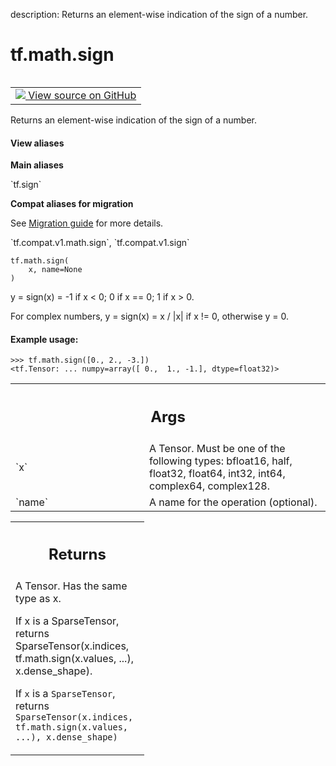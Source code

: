 description: Returns an element-wise indication of the sign of a number.

<div itemscope itemtype="http://developers.google.com/ReferenceObject">
<meta itemprop="name" content="tf.math.sign" />
<meta itemprop="path" content="Stable" />
</div>

# tf.math.sign

<!-- Insert buttons and diff -->

<table class="tfo-notebook-buttons tfo-api nocontent" align="left">
<td>
  <a target="_blank" href="https://github.com/tensorflow/tensorflow/blob/r2.2/tensorflow/python/ops/math_ops.py#L555-L591">
    <img src="https://www.tensorflow.org/images/GitHub-Mark-32px.png" />
    View source on GitHub
  </a>
</td>
</table>



Returns an element-wise indication of the sign of a number.

<section class="expandable">
  <h4 class="showalways">View aliases</h4>
  <p>
<b>Main aliases</b>
<p>`tf.sign`</p>

<b>Compat aliases for migration</b>
<p>See
<a href="https://www.tensorflow.org/guide/migrate">Migration guide</a> for
more details.</p>
<p>`tf.compat.v1.math.sign`, `tf.compat.v1.sign`</p>
</p>
</section>

<pre class="devsite-click-to-copy prettyprint lang-py tfo-signature-link">
<code>tf.math.sign(
    x, name=None
)
</code></pre>



<!-- Placeholder for "Used in" -->

y = sign(x) = -1 if x < 0; 0 if x == 0; 1 if x > 0.

For complex numbers, y = sign(x) = x / |x| if x != 0, otherwise y = 0.

#### Example usage:



```
>>> tf.math.sign([0., 2., -3.])
<tf.Tensor: ... numpy=array([ 0.,  1., -1.], dtype=float32)>
```

<!-- Tabular view -->
 <table class="responsive fixed orange">
<colgroup><col width="214px"><col></colgroup>
<tr><th colspan="2"><h2 class="add-link">Args</h2></th></tr>

<tr>
<td>
`x`
</td>
<td>
A Tensor. Must be one of the following types: bfloat16, half, float32,
float64, int32, int64, complex64, complex128.
</td>
</tr><tr>
<td>
`name`
</td>
<td>
A name for the operation (optional).
</td>
</tr>
</table>



<!-- Tabular view -->
 <table class="responsive fixed orange">
<colgroup><col width="214px"><col></colgroup>
<tr><th colspan="2"><h2 class="add-link">Returns</h2></th></tr>
<tr class="alt">
<td colspan="2">
A Tensor. Has the same type as x.

If x is a SparseTensor, returns SparseTensor(x.indices,
tf.math.sign(x.values, ...), x.dense_shape).

If `x` is a `SparseTensor`, returns
`SparseTensor(x.indices, tf.math.sign(x.values, ...), x.dense_shape)`
</td>
</tr>

</table>

